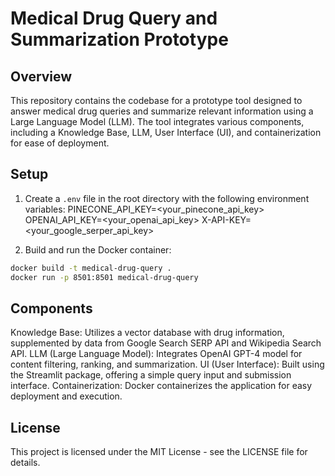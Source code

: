 # Medical Drug Query and Summarization Prototype

## Overview
This repository contains the codebase for a prototype tool designed to answer medical drug queries and summarize relevant information using a Large Language Model (LLM). The tool integrates various components, including a Knowledge Base, LLM, User Interface (UI), and containerization for ease of deployment.

## Setup
1. Create a `.env` file in the root directory with the following environment variables:
PINECONE_API_KEY=<your_pinecone_api_key>
OPENAI_API_KEY=<your_openai_api_key>
X-API-KEY=<your_google_serper_api_key>

2. Build and run the Docker container:
```bash
docker build -t medical-drug-query .
docker run -p 8501:8501 medical-drug-query
```
## Components
Knowledge Base: Utilizes a vector database with drug information, supplemented by data from Google Search SERP API and Wikipedia Search API.
LLM (Large Language Model): Integrates OpenAI GPT-4 model for content filtering, ranking, and summarization.
UI (User Interface): Built using the Streamlit package, offering a simple query input and submission interface.
Containerization: Docker containerizes the application for easy deployment and execution.

## License
This project is licensed under the MIT License - see the LICENSE file for details.
